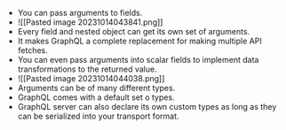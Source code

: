 - You can pass arguments to fields.
- ![[Pasted image 20231014043841.png]]
- Every field and nested object can get its own set of arguments.
- It makes GraphQL a complete replacement for making multiple API fetches.
- You can even pass arguments into scalar fields to implement data transformations to the returned value.
- ![[Pasted image 20231014044038.png]]
- Arguments can be of many different types.
- GraphQL comes with a default set o types.
- GraphQL server can also declare its own custom types as long as they can be serialized into your transport format.